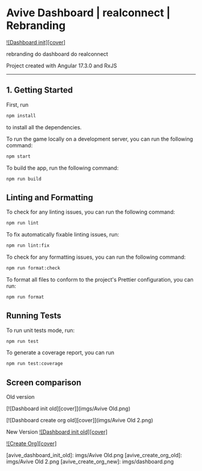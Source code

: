# Avive Dashboard | realconnect | Rebranding

[![Dashboard init][cover]](imgs/dashboard.png)

rebranding do dashboard do realconnect


Project created with Angular 17.3.0 and RxJS


---

## 1. Getting Started

First, run

```sh
npm install
```

to install all the dependencies.

To run the game locally on a development server, you can run the following
command:

```sh
npm start
```

To build the app, run the following command:

```sh
npm run build
```

## Linting and Formatting

To check for any linting issues, you can run the following command:

```sh
npm run lint
```

To fix automatically fixable linting issues, run:

```sh
npm run lint:fix
```

To check for any formatting issues, you can run the following command:

```sh
npm run format:check
```

To format all files to conform to the project's Prettier configuration, you can
run:

```sh
npm run format
```

## Running Tests

To run unit tests mode, run:

```sh
npm run test
```

To generate a coverage report, you can run

```sh
npm run test:coverage
```

## Screen comparison

Old version

[![Dashboard init old][cover]](imgs/Avive Old.png)

[![Dashboard create org old][cover]](imgs/Avive Old 2.png)

New Version
[![Dashboard init old][cover]](imgs/dashboard.png)

[![Create Org][cover]](imgs/organization.png)


[avive_dashboard]: imgs/organization.png
[avive_dashboard_init_old]: imgs/Avive Old.png
[avive_create_org_old]: imgs/Avive Old 2.png
[avive_create_org_new]: imgs/dashboard.png